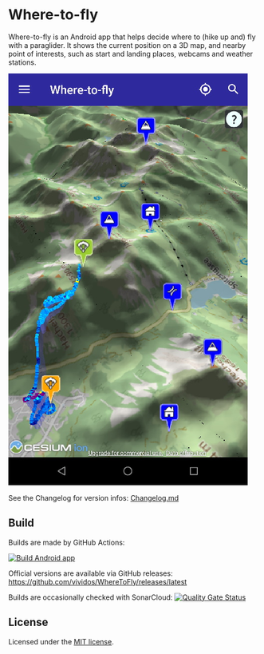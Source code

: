 # Where-to-fly

Where-to-fly is an Android app that helps decide where to (hike up and) fly
with a paraglider. It shows the current position on a 3D map, and nearby
point of interests, such as start and landing places, webcams and weather
stations.

![Map View](wheretofly-map.jpg)

See the Changelog for version infos: [Changelog.md](Changelog.md "Changelog")

## Build

Builds are made by GitHub Actions:

[![Build Android app](https://github.com/vividos/WhereToFly/actions/workflows/build-app-android.yml/badge.svg)](https://github.com/vividos/WhereToFly/actions/workflows/build-app-android.yml)

Official versions are available via GitHub releases:
https://github.com/vividos/WhereToFly/releases/latest

Builds are occasionally checked with SonarCloud:
[![Quality Gate Status](https://sonarcloud.io/api/project_badges/measure?project=WhereToFly&metric=alert_status)](https://sonarcloud.io/dashboard?id=WhereToFly)

## License

Licensed under the [MIT license](LICENSE.md).

